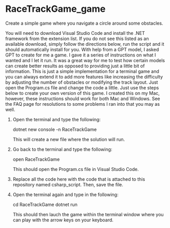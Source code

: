 # RaceTrackGame_game
Create a simple game where you navigate a circle around some obstacles. 

You will need to download Visual Studio Code and install the .NET framework from the extension list. If you do not see this listed as an available download, simply follow the directions below, run the script and it should automatically install for you. With help from a GPT model, I asked GPT to create for me a game. I gave it a series of instructions on what I wanted and I let it run. It was a great way for me to test how certain models can create better results as opposed to providing just a little bit of information. This is just a simple implementation for a terminal game and you can always extend it to add more features like increasing the difficulty by adjusting the number of obstacles or modifying the track layout. Just open the Program.cs file and change the code a little. Just use the steps below to create your own version of this game. I created this on my Mac, however, these instructions should work for both Mac and Windows. See the FAQ page for resolutions to some problems I ran into that you may as well. 

1. Open the terminal and type the following:

   dotnet new console -n RaceTrackGame

   This will create a new file where the solution will run. 

2. Go back to the terminal and type the following:

   open RaceTrackGame

   This should open the Program.cs file in Visual Studio Code. 

3. Replace all the code here with the code that is attached to this repository named csharp_script. Then, save the file. 

4. Open the terminal again and type in the following:

   cd RaceTrackGame
   dotnet run

   This should then lauch the game within the terminal window where you can play with the arrow keys on your keyboard. 



